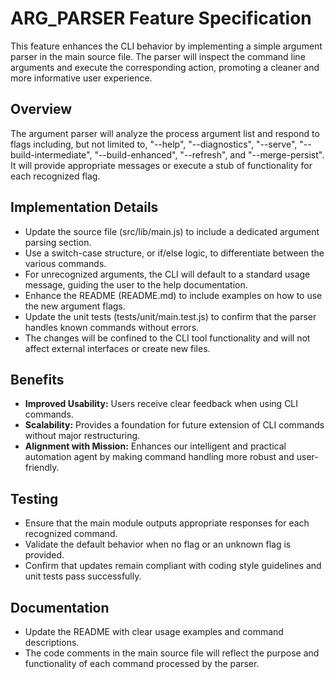 # ARG_PARSER Feature Specification

This feature enhances the CLI behavior by implementing a simple argument parser in the main source file. The parser will inspect the command line arguments and execute the corresponding action, promoting a cleaner and more informative user experience.

## Overview

The argument parser will analyze the process argument list and respond to flags including, but not limited to, "--help", "--diagnostics", "--serve", "--build-intermediate", "--build-enhanced", "--refresh", and "--merge-persist". It will provide appropriate messages or execute a stub of functionality for each recognized flag.

## Implementation Details

- Update the source file (src/lib/main.js) to include a dedicated argument parsing section.
- Use a switch-case structure, or if/else logic, to differentiate between the various commands.
- For unrecognized arguments, the CLI will default to a standard usage message, guiding the user to the help documentation.
- Enhance the README (README.md) to include examples on how to use the new argument flags.
- Update the unit tests (tests/unit/main.test.js) to confirm that the parser handles known commands without errors.
- The changes will be confined to the CLI tool functionality and will not affect external interfaces or create new files.

## Benefits

- **Improved Usability:** Users receive clear feedback when using CLI commands.
- **Scalability:** Provides a foundation for future extension of CLI commands without major restructuring.
- **Alignment with Mission:** Enhances our intelligent and practical automation agent by making command handling more robust and user-friendly.

## Testing

- Ensure that the main module outputs appropriate responses for each recognized command.
- Validate the default behavior when no flag or an unknown flag is provided.
- Confirm that updates remain compliant with coding style guidelines and unit tests pass successfully.

## Documentation

- Update the README with clear usage examples and command descriptions.
- The code comments in the main source file will reflect the purpose and functionality of each command processed by the parser.

